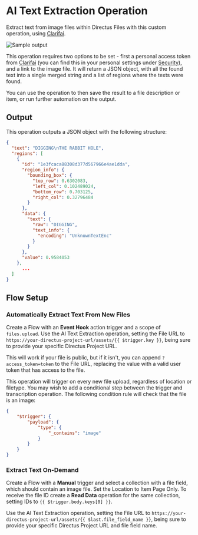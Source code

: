 # AI Text Extraction Operation

Extract text from image files within Directus Files with this custom operation, using [Clarifai](https://www.clarifai.com).

![Sample output](https://raw.githubusercontent.com/directus-labs/extension-ai-text-extraction-operation/main/docs/options.png)

This operation requires two options to be set - first a personal access token from [Clarifai](https://www.clarifai.com) (you can find this in your personal settings under [Security](https://clarifai.com/settings/security)), and a link to the image file. It will return a JSON object, with all the found text into a single merged string and a list of regions where the texts were found.

You can use the operation to then save the result to a file description or item, or run further automation on the output.

## Output

This operation outputs a JSON object with the following structure:

```json
{
  "text": "DIGGING\nTHE RABBIT HOLE",
  "regions": [
    {
      "id": "1e3fcaca88308d377d567966e4ae1dda",
      "region_info": {
        "bounding_box": {
          "top_row": 0.6302083,
          "left_col": 0.102489024,
          "bottom_row": 0.703125,
          "right_col": 0.32796484
        }
      },
      "data": {
        "text": {
          "raw": "DIGGING",
          "text_info": {
            "encoding": "UnknownTextEnc"
          }
        }
      },
      "value": 0.9584053
    },
      ...
  ]
}
```

## Flow Setup

### Automatically Extract Text From New Files

Create a Flow with an **Event Hook** action trigger and a scope of `files.upload`. Use the AI Text Extraction operation, setting the File URL to `https://your-directus-project-url/assets/{{ $trigger.key }}`, being sure to provide your specific Directus Project URL.

This will work if your file is public, but if it isn't, you can append `?access_token=token` to the File URL, replacing the value with a valid user token that has access to the file.

This operation will trigger on every new file upload, regardless of location or filetype. You may wish to add a conditional step between the trigger and transcription operation. The following condition rule will check that the file is an image:

```json
{
    "$trigger": {
        "payload": {
            "type": {
                "_contains": "image"
            }
        }
    }
}
```

### Extract Text On-Demand

Create a Flow with a **Manual** trigger and select a collection with a file field, which should contain an image file. Set the Location to Item Page Only. To receive the file ID create a **Read Data** operation for the same collection, setting IDs to `{{ $trigger.body.keys[0] }}`.

Use the AI Text Extraction operation, setting the File URL to `https://your-directus-project-url/assets/{{ $last.file_field_name }}`, being sure to provide your specific Directus Project URL and file field name.
